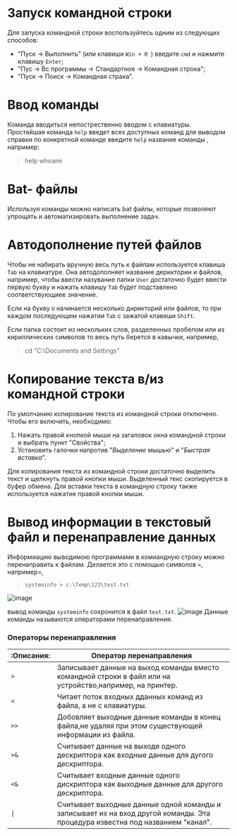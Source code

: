 # Запуск командной строки 
Для запуска  командной строки воспользуйтесь одним из следующих способов:
* "Пуск -> Выполнить" (или клавиши  `Win + R `) введите `cmd` и нажмите клавишу `Enter`;
* "Пус -> Вс программы -> Стандартное -> Командная строка";
* "Пуск -> Поиск ->  Командная страка".

# Ввод  команды 
Команда вводиться непострественно вводом с клавиатуры. Простейшая команда `help` введет всех доступных команд для выводом справки  по конкретной команде введите  `help` название  команды , например:
> help whoami


# Bat- файлы
Используя команды можно написать bat файлы, которые позволяют упрощять и автоматизировать выполнение задач.

# Автодополнение путей файлов
Чтобы не набирать вручную весь путь к файлам используется клавиша `Tab`  на клавиатуре. Она автодополняет название дериктории и файлов, например, чтобы ввести назувание папки `User` достаточно будет ввести первую букву и нажать клавишу `Tab` будет подставлено соответствующиее значение.

Если на букву `U`  начинается несколько дирикторий или файлов, то при каждом последующем нажатии `Tab` с зажатой клавеши `Shift`.

Если папка состоит из нескольких слов, разделенных пробелом или из кириллических символов то весь путь берется в кавычки, например,
>cd "C:\Documents and Settings"

#  Копирование текста в/из командной строки 
По умолчанию копирование текста из командной строки отключено. Чтобы его включить, необходимо:
1. Нажать правой кнопкой мыши на загаловок окна командной строки и выбрать пункт "Свойства";
2. Установить галочки напротив "*Выделение мышью*" и "*Быстрая вставка*".

Для копирования текста из командной строки достаточно выделить текст и щелкнуть правой кнопки мыши. Выделенный текс скопируется в буфер обмена. Для вставки текста в командную строку также используется нажатие правой кнопки мыши.

# Вывод информации в текстовый файл и перенаправление данных 
Информиацию выводимою программами в комиандную строку можно перенаправить к файлам. Делается это с помощью символов
`>`, например=,
>`systeminfo > c:\Temp\123\test.txt`

![image](https://user-images.githubusercontent.com/89955519/131783692-7076dcc3-b477-4af9-812c-e139a04066ed.png)

вывод команды `systeminfo` сохронится в файл `test.txt`.
![image](https://user-images.githubusercontent.com/89955519/131784219-d54d6102-7011-414d-b6ff-a9239d6456c7.png)
Данные команды называются операторами перенаправления.

### Операторы перенаправления 
|:**Описания**:|**Оператор перенаправления**|
|-|-|
|`>`|Записывает данные на выход команды вместо командной строки в файл или на устройство,например, на принтер.|
|`<`|Читает поток входных дданных команд из файла, а не с клавиатуры.|
|`>>`|Добовляет выходные данные команды в конец файла,не удаляя при этом существующей информации из файла.|
|`>&`|Считывает данные на выходе одного дескриптора как входные данные для дугого дескриптора.|
|`<&`|Считывает входные данные одного дискриптора как выходные данные для другого дескриптора.|
|`\|`|Считывает выходные данные одной команды и записывает их на вход другой команды. Эта процедура известна под названием "канал".|

